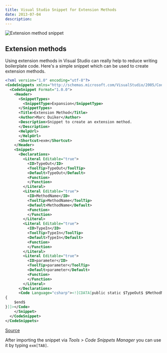 ```yaml
---
title: Visual Studio Snippet for Extension Methods
date: 2013-07-04
description:
---
```


![Extension method snippet](/articles/2013/5.extension_method_snippet.png)

## Extension methods

Using extension methods in Visual Studio can really help to reduce writing boilerplate code. Here's a simple snippet which can be used to create extension methods.

```xml
<?xml version="1.0" encoding="utf-8"?>
<CodeSnippets xmlns="http://schemas.microsoft.com/VisualStudio/2005/CodeSnippet">
  <CodeSnippet Format="1.0.0">
    <Header>
      <SnippetTypes>
        <SnippetType>Expansion</SnippetType>
      </SnippetTypes>
      <Title>Extension Method</Title>
      <Author>Marc Duiker</Author>
      <Description>Snippet to create an extension method. 
      </Description>
      <HelpUrl>
      </HelpUrl>
      <Shortcut>exm</Shortcut>
    </Header>
    <Snippet>
      <Declarations>
        <Literal Editable="true">
          <ID>TypeOut</ID>
          <ToolTip>TypeOut</ToolTip>
          <Default>TypeOut</Default>
          <Function>
          </Function>
        </Literal>
        <Literal Editable="true">
          <ID>MethodName</ID>
          <ToolTip>MethodName</ToolTip>
          <Default>MethodName</Default>
          <Function>
          </Function>
        </Literal>
        <Literal Editable="true">
          <ID>TypeIn</ID>
          <ToolTip>TypeIn</ToolTip>
          <Default>TypeIn</Default>
          <Function>
          </Function>
        </Literal>
        <Literal Editable="true">
          <ID>parameter</ID>
          <ToolTip>parameter</ToolTip>
          <Default>parameter</Default>
          <Function>
          </Function>
        </Literal>
      </Declarations>
      <Code Language="csharp"><![CDATA[public static $TypeOut$ $MethodName$(this $TypeIn$ $parameter$)
{
    $end$
}]]></Code>
    </Snippet>
  </CodeSnippet>
</CodeSnippets>
```

[Source](https://gist.github.com/marcduiker/64a512a057644533eefc.js)

After importing the snippet via _Tools > Code Snippets Manager_ you can use it by typing `exm[TAB]`.